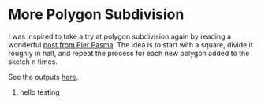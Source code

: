 # More Polygon Subdivision

I was inspired to take a try at polygon subdivision again by reading a wonderful [post from Pier Pasma](https://piterpasma.nl/articles/polysub). The idea is to start with a square, divide it roughly in half, and repeat the process for each new polygon added to the sketch n times. 

See the outputs [here](https://fjaddison.github.io/more-polygon-subdivision/).

1. hello testing
